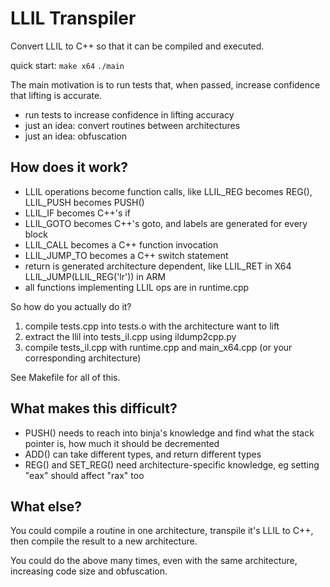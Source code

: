 # LLIL Transpiler

Convert LLIL to C++ so that it can be compiled and executed.

quick start: `make x64` `./main`

The main motivation is to run tests that, when passed, increase confidence that lifting is accurate.

* run tests to increase confidence in lifting accuracy
* just an idea: convert routines between architectures
* just an idea: obfuscation

## How does it work?

* LLIL operations become function calls, like LLIL\_REG becomes REG(), LLIL\_PUSH becomes PUSH()
* LLIL_IF becomes C++'s if
* LLIL_GOTO becomes C++'s goto, and labels are generated for every block
* LLIL_CALL becomes a C++ function invocation
* LLIL_JUMP_TO becomes a C++ switch statement
* return is generated architecture dependent, like LLIL_RET in X64 LLIL_JUMP(LLIL_REG('lr')) in ARM
* all functions implementing LLIL ops are in runtime.cpp

So how do you actually do it?

1. compile tests.cpp into tests.o with the architecture want to lift
2. extract the llil into tests\_il.cpp using ildump2cpp.py
3. compile tests\_il.cpp with runtime.cpp and main\_x64.cpp (or your corresponding architecture)

See Makefile for all of this.

## What makes this difficult?

* PUSH() needs to reach into binja's knowledge and find what the stack pointer is, how much it should be decremented
* ADD() can take different types, and return different types
* REG() and SET\_REG() need architecture-specific knowledge, eg setting "eax" should affect "rax" too

## What else?

You could compile a routine in one architecture, transpile it's LLIL to C++, then compile the result to a new architecture.

You could do the above many times, even with the same architecture, increasing code size and obfuscation.
